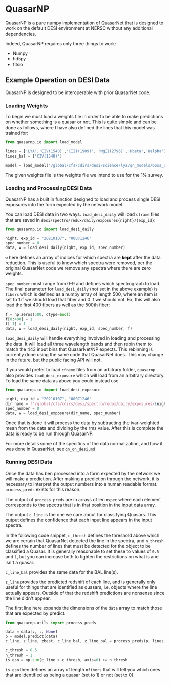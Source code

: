 # QuasarNP
QuasarNP is a pure numpy implementation of [QuasarNet](https://github.com/ngbusca/QuasarNET) that is designed to work on the default DESI environment at NERSC without any additional dependencies.

Indeed, QuasarNP requires only three things to work:
- Numpy
- hd5py
- fitsio

## Example Operation on DESI Data
QuasarNP is designed to be interoperable with prior QuasarNet code.

### Loading Weights
To begin we must load a weights file in order to be able to make predictions
on whether something is a quasar or not. This is quite simple and can be done
as follows, where I have also defined the lines that this model was trained
for:

```python
from quasarnp.io import load_model

lines = ['LYA','CIV(1548)','CIII(1909)', 'MgII(2796)','Hbeta','Halpha']
lines_bal = ['CIV(1548)']

model = load_model("/global/cfs/cdirs/desi/science/lya/qn_models/boss_dr12/qn_train_coadd_indtrain_0_0_boss10.h5")
```

The given weights file is the weights file we intend to use for the 1% survey.

### Loading and Processing DESI Data

QuasarNP has a built in function designed to load and process single DESI exposures into the form expected by the network model.

You can load DESI data in two ways. `load_desi_daily` will load
`cframe` files that are saved in `desi/spectro/redux/daily/exposures{night}/{exp_id}`:

```python
from quasarnp.io import load_desi_daily

night, exp_id = "20210107", "00071246"
spec_number = 0
data, w = load_desi_daily(night, exp_id, spec_number)
```

`w` here defines an array of indices for which spectra are **kept** after the data reduction.
This is useful to know which spectra were removed, per the original QuasarNet code we remove any spectra where there are zero weights.


`spec_number` must range from 0-9 and defines which spectrograph to load.
The final parameter for `load_desi_daily` (not set in the above example)
is `fibers` which is defined as a numpy array of length 500, where an item is set to 1 if we should load that
fiber and 0 if we should not. Ex, this will also load the first 400 fibers
as well as the 500th fiber:
```python
f = np.zeros(500, dtype=bool)
f[0:400] = 1
f[-1] = 1
data, w = load_desi_daily(night, exp_id, spec_number, f)
```

`load_desi_daily` will handle everything involved in loading and processing the
data. It will load all three wavelength bands and then rebin them to match the 443
input bins that QuasarNet/NP expects. This rebinning is currently done using the
same code that QuasarNet does. This may change in the future, but the public
facing API will not.

If you would prefer to load `cframe` files from an arbitrary folder, `quasarnp` also provides `load_desi_exposure` which will load from an arbitrary directory.
To load the same data as above you could instead use

```python
from quasarnp.io import load_desi_exposure

night, exp_id = "20210107", "00071246"
dir_name = f"/global/cfs/cdirs/desi/spectro/redux/daily/exposures/{night}/{exp_id}"
spec_number = 0
data, w = load_desi_exposure(dir_name, spec_number)
```

Once that is done it will process the data by subtracting the ivar-weighted mean
from the data and dividing by the rms value. After this is complete the data is
ready to be run through QuasarNP.

For more details some of the specifics of the data normalization, and how it was done in QuasarNet, see [`qn_on_desi.md`](https://github.com/desihub/QuasarNP/blob/main/qn_on_desi.md)

### Running DESI Data
Once the data has ben processed into a form expected by the network we will
make a prediction. After making a prediction through the network, it is necessary
to interpret the output numbers into a human readable format. `process_preds`
exists for this reason.

The output of `process_preds` are in arrays of len `nspec` where each element
corresponds to the spectra that is in that position in the input data array.

The output `c_line` is the one we care about for classifying Quasars. This
output defines the confidence that each input line appears in the input spectra.

In the following code snippet, `c_thresh` defines the threshold above which we
are certain that QuasarNet detected the line in the spectra, and `n_thresh` defines
the number of lines that must be detected for the object to be classified a Quasar.
It is generally reasonable to set these to values of `0.5` and `1`, but you can
increase both to tighten the restrictions on what is and isn't a quasar.

`c_line_bal` provides the same data for the BAL line(s).

`z_line` provides the predicted redshift of each line, and is generally only
useful for things that are identified as quasars, i.e. objects where the line
actually appears. Outside of that the redshift predictions are nonsense since
the line didn't appear.

The first line here expands the dimensions of the `data` array to match those
that are expected by predict.

```python
from quasarnp.utils import process_preds

data = data[:, :, None]
p = model.predict(data)
c_line, z_line, zbest, c_line_bal, z_line_bal = process_preds(p, lines, lines_bal)

c_thresh = 0.5
n_thresh = 1
is_qso = np.sum(c_line > c_thresh, axis=0) >= n_thresh
```

`is_qso` then defines an array of length `nfibers` that will tell you which ones
 that are identified as being a quasar (set to 1) or not (set to 0).